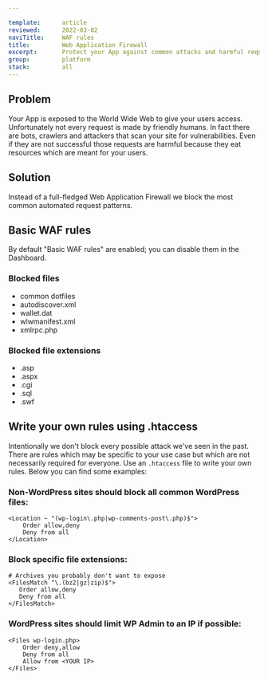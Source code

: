 ```yaml
---

template:      article
reviewed:      2022-03-02
naviTitle:     WAF rules
title:         Web Application Firewall
excerpt:       Protect your App against common attacks and harmful requests
group:         platform
stack:         all
---
```



## Problem

Your App is exposed to the World Wide Web to give your users access. Unfortunately not every request is made by friendly humans. In fact there are bots, crawlers and attackers that scan your site for vulnerabilities. Even if they are not successful those requests are harmful because they eat resources which are meant for your users.

## Solution

Instead of a full-fledged Web Application Firewall we block the most common automated request patterns.

## Basic WAF rules

By default "Basic WAF rules" are enabled; you can disable them in the Dashboard. 

### Blocked files

* common dotfiles
* autodiscover.xml
* wallet.dat
* wlwmanifest.xml
* xmlrpc.php

### Blocked file extensions

* .asp
* .aspx
* .cgi
* .sql
* .swf


## Write your own rules using .htaccess

Intentionally we don't block every possible attack we've seen in the past. There are rules which may be specific to your use case but which are not necessarily required for everyone.
Use an `.htaccess` file to write your own rules. Below you can find some examples: 

### Non-WordPress sites should block all common WordPress files:

```plain
<Location ~ "(wp-login\.php|wp-comments-post\.php)$">
    Order allow,deny
    Deny from all
</Location>
```

### Block specific file extensions:

```plain
# Archives you probably don't want to expose
<FilesMatch "\.(bz2|gz|zip)$">
   Order allow,deny
   Deny from all
</FilesMatch>
```

### WordPress sites should limit WP Admin to an IP if possible:

```plain
<Files wp-login.php>
    Order deny,allow
    Deny from all
    Allow from <YOUR IP>
</Files>
```
